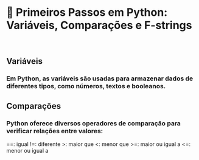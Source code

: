<h1> 💎 Primeiros Passos em Python: Variáveis, Comparações e F-strings</h1> <br>

<h2>Variáveis</h2>
<h3>Em Python, as variáveis são usadas para armazenar dados de diferentes tipos, como números, textos e booleanos.
</h3>

 <h2>Comparações</h2>
<h3>Python oferece diversos operadores de comparação para verificar relações entre valores:
</h3>
==: igual
!=: diferente
>: maior que
<: menor que
>=: maior ou igual a
<=: menor ou igual a




